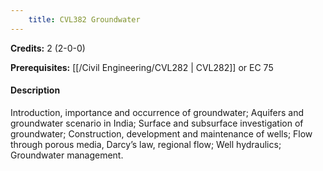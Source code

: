 ```yaml
---
    title: CVL382 Groundwater
---
```

**Credits:** 2 (2-0-0)



**Prerequisites:** [[/Civil Engineering/CVL282 | CVL282]] or EC 75

#### Description 
Introduction, importance and occurrence of groundwater; Aquifers and groundwater scenario in India; Surface and subsurface investigation of groundwater; Construction, development and maintenance of wells; Flow through porous media, Darcy’s law, regional flow; Well hydraulics; Groundwater management.